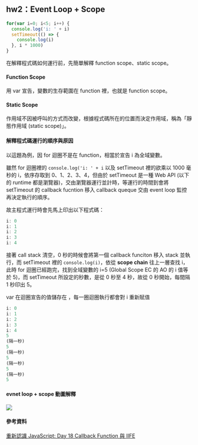 ## hw2：Event Loop + Scope

```javascript
for(var i=0; i<5; i++) {
  console.log('i: ' + i)
  setTimeout(() => {
    console.log(i)
  }, i * 1000)
}
```

在解釋程式碼如何運行前，先簡單解釋 function scope、static scope。

#### Function Scope
用 var 宣告，變數的生存範圍在 function 裡，也就是 function scope。

#### Static Scope
作用域不因被呼叫的方式而改變，根據程式碼所在的位置而決定作用域，稱為「靜態作用域 (static scope)」。

#### 解釋程式碼運行的順序與原因
以這題為例，因 for 迴圈不是在 function，相當於宣告 i 為全域變數。

雖然 for 迴圈裡的 `console.log('i: ' + i` 以及 setTimeout 裡的欲乘以 1000 毫秒的 i，依序存取到 0、1、2、3、4，但由於 setTimeout 是一種 Web API (以下的 runtime 都是瀏覽器)，交由瀏覽器運行並計時，等運行的時間到會將 setTimeout 的 callback fucntion 移入 callback queque 交由 event loop 監控再決定執行的順序。

故主程式運行時會先馬上印出以下程式碼：

```javascript
i: 0
i: 1
i: 2
i: 3
i: 4
```

接著 call stack 清空，0 秒的時候會將第一個 callback funciton 移入 stack 並執行，而 setTimeout 裡的 `console.log(i)`，依從 **scope chain** 往上一層查找 i，此時 for 迴圈已經跑完，找到全域變數的 i=5 (Global Scope EC 的 AO 的 i 值等於 5)，而 setTimeout 所設定的秒數，是從 0 秒至 4 秒，故從 0 秒開始，每間隔 1 秒印出 5。

var 在迴圈宣告的值儲存在 ，每一圈迴圈執行都會對 i 重新賦值

```javascript
i: 0
i: 1
i: 2
i: 3
i: 4
5
(隔一秒)
5
(隔一秒)
5
(隔一秒)
5
(隔一秒)
5
```

#### evnet loop + scope 動圖解釋
![](https://i.imgur.com/xP6EBvt.gif)


#### 參考資料
[重新認識 JavaScript: Day 18 Callback Function 與 IIFE](https://ithelp.ithome.com.tw/articles/10192739?sc=rss.qu)